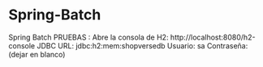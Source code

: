 # Spring-Batch
Spring Batch
PRUEBAS :
Abre la consola de H2:
  http://localhost:8080/h2-console
  JDBC URL: jdbc:h2:mem:shopversedb
  Usuario: sa
  Contraseña: (dejar en blanco)
